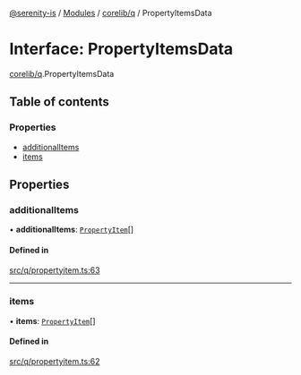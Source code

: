 [@serenity-is](../README.md) / [Modules](../modules.md) / [corelib/q](../modules/corelib_q.md) / PropertyItemsData

# Interface: PropertyItemsData

[corelib/q](../modules/corelib_q.md).PropertyItemsData

## Table of contents

### Properties

- [additionalItems](corelib_q.PropertyItemsData.md#additionalitems)
- [items](corelib_q.PropertyItemsData.md#items)

## Properties

### additionalItems

• **additionalItems**: [`PropertyItem`](corelib_q.PropertyItem.md)[]

#### Defined in

[src/q/propertyitem.ts:63](https://github.com/serenity-is/serenity/blob/master/packages/corelib/src/q/propertyitem.ts#L63)

___

### items

• **items**: [`PropertyItem`](corelib_q.PropertyItem.md)[]

#### Defined in

[src/q/propertyitem.ts:62](https://github.com/serenity-is/serenity/blob/master/packages/corelib/src/q/propertyitem.ts#L62)
